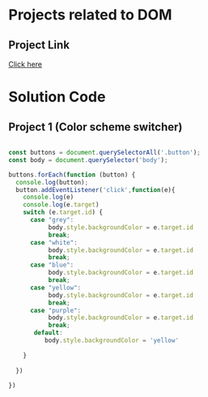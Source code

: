 # Projects related to DOM

## Project Link
[Click here](
    https://stackblitz.com/edit/dom-project-chaiaurcode-ekvp6pux?file=1-colorChanger%2Fchaiaurcode.js
)

# Solution Code
## Project 1 (Color scheme switcher)
``` javascript

const buttons = document.querySelectorAll('.button');
const body = document.querySelector('body');

buttons.forEach(function (button) {
  console.log(button);
  button.addEventListener('click',function(e){
    console.log(e)
    console.log(e.target)
    switch (e.target.id) {
      case "grey":
           body.style.backgroundColor = e.target.id
           break;
      case "white":
           body.style.backgroundColor = e.target.id
           break;
      case "blue":
           body.style.backgroundColor = e.target.id
           break;
      case "yellow":
           body.style.backgroundColor = e.target.id
           break;
      case "purple":
           body.style.backgroundColor = e.target.id
           break;
       default:
          body.style.backgroundColor = 'yellow'
      
    }
    
  })
   
})

```